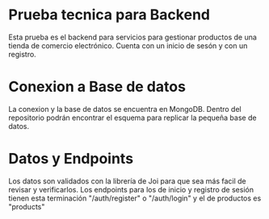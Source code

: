 # Prueba tecnica para Backend
Esta prueba es el backend para servicios para gestionar productos de una tienda de comercio electrónico. 
Cuenta con un inicio de sesón y con un registro. 
# Conexion a Base de datos
La conexion y la base de datos se encuentra en MongoDB. Dentro del repositorio podrán encontrar el esquema para replicar la pequeña base de datos.
# Datos y Endpoints
Los datos son validados con la librería de Joi para que sea más facil de revisar y verificarlos. Los endpoints para los de inicio y registro de sesión tienen esta terminación "/auth/register" o "/auth/login" y el de productos es "products"

